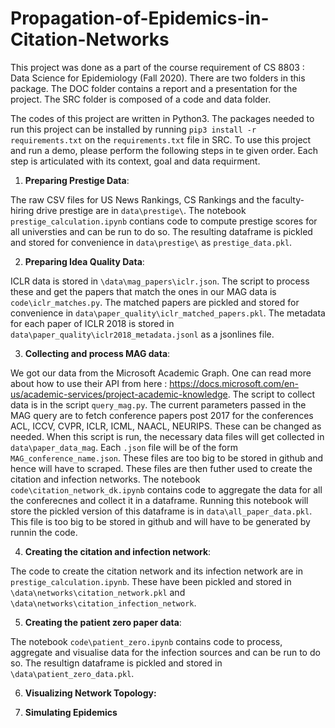 # Propagation-of-Epidemics-in-Citation-Networks

This project was done as a part of the course requirement of CS 8803 : Data Science for Epidemiology (Fall 2020).
There are two folders in this package. The DOC folder contains a report and a presentation for the  project. The SRC folder is composed of a code and data folder. 

The codes of this project are written in Python3. The packages needed to run this project can be installed by running ```pip3 install -r requirements.txt``` on the ```requirements.txt``` file in SRC. To use this project and run a demo, please perform the following steps in te given order. Each step is articulated with its context, goal
and data requirment. 

1. **Preparing Prestige Data**: 

The raw CSV files for US News Rankings, CS Rankings and the faculty-hiring drive prestige are in ```data\prestige\```. The notebook ```prestige_calculation.ipynb``` contians code to compute prestige scores for all universties and can be run to do so. The resulting dataframe is pickled and stored for convenience in ```data\prestige\``` as ```prestige_data.pkl```. 

2. **Preparing Idea Quality Data**:

ICLR data is stored in ```\data\mag_papers\iclr.json```. The script to process these and get the papers that match the ones in our MAG data is ```code\iclr_matches.py```. The matched papers are pickled and stored for convenience in ```data\paper_quality\iclr_matched_papers.pkl```. The metadata for each paper of ICLR 2018 is stored in ```data\paper_quality\iclr2018_metadata.jsonl``` as a jsonlines file.

3. **Collecting and process MAG data**: 

We got our data from the Microsoft Academic Graph. One can read more about how to use their API from here : https://docs.microsoft.com/en-us/academic-services/project-academic-knowledge. The script to collect data is in the script ```query_mag.py```. The current parameters passed in the MAG query are to fetch conference papers post 2017 for the conferences ACL, ICCV, CVPR, ICLR, ICML, NAACL, NEURIPS. These can be changed as needed. When this script is run, the necessary data files will get collected in ```data\paper_data_mag```. Each ```.json``` file will be of the form ```MAG_conference_name.json```. These files are too big to be stored in github and hence will have to scraped. These files are then futher used to create the citation and infection networks. The notebook ```code\citation_network_dk.ipynb``` contains code to aggregate the data for all the conferecnes and collect it in a dataframe. Running this notebook will store the pickled version of this dataframe is in ```data\all_paper_data.pkl```. This file is too big to be stored in github and will have to be generated by runnin the code. 

4. **Creating the citation and infection network**:

The code to create the citation network and its infection network are in ```prestige_calculation.ipynb```. These have been pickled and stored in ```\data\networks\citation_network.pkl``` and ```\data\networks\citation_infection_network```. 
 
5. **Creating the patient zero paper data**:

The notebook ```code\patient_zero.ipynb``` contains code to process, aggregate and  visualise data for the infection sources and can be run to do so. The resultign dataframe is pickled and stored in ```\data\patient_zero_data.pkl```.

6. **Visualizing Network Topology:**



7. **Simulating Epidemics**

